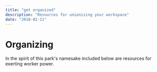 ```yaml
---
title: "get organized"
description: "Resources for unionizing your workspace"
date: "2018-02-11"
---
```


# Organizing 
In the spirit of this park's namesake included below are resources for exerting worker power. 